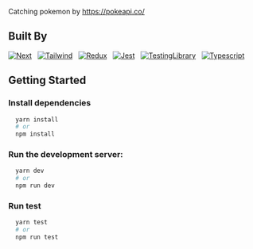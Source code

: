 Catching pokemon by https://pokeapi.co/

## Built By

[![Next][Next.js]][Next-url] &nbsp;
[![Tailwind][TailwindUI]][TailwindUI-url] &nbsp;
[![Redux][Redux]][Redux-url] &nbsp;
[![Jest][Jest]][Jest-url] &nbsp;
[![TestingLibrary][TestingLibrary]][TestingLibrary-url] &nbsp;
[![Typescript][Typescript]][Typescript-url] &nbsp;

## Getting Started

### Install dependencies

```bash
  yarn install
  # or
  npm install
```

### Run the development server:

```bash
  yarn dev
  # or
  npm run dev
```

### Run test

```bash
  yarn test
  # or
  npm run test

```

[Next.js]: https://img.shields.io/badge/next.js-000000?style=for-the-badge&logo=nextdotjs&logoColor=white
[Next-url]: https://nextjs.org/
[TailwindUI]: https://img.shields.io/badge/Tailwind_CSS-38B2AC?style=for-the-badge&logo=tailwind-css&logoColor=white
[TailwindUI-url]: https://tailwindui.com/
[Redux]: https://img.shields.io/badge/Redux-593D88?style=for-the-badge&logo=redux&logoColor=white
[Redux-url]: https://redux-toolkit.js.org/
[Typescript]: https://img.shields.io/badge/TypeScript-007ACC?style=for-the-badge&logo=typescript&logoColor=white
[Typescript-url]: https://www.typescriptlang.org/
[Jest]: https://img.shields.io/badge/Jest-323330?style=for-the-badge&logo=Jest&logoColor=white
[Jest-url]: https://jestjs.io/
[TestingLibrary]: https://img.shields.io/badge/testing%20library-323330?style=for-the-badge&logo=testing-library&logoColor=red
[TestingLibrary-url]: https://testing-library.com/
[React]: https://img.shields.io/badge/React-20232A?style=for-the-badge&logo=react&logoColor=61DAFB
[React-url]: https://react.dev/
